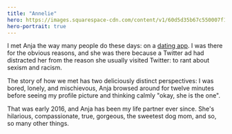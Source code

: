 ```yaml
---
title: "Annelie"
hero: https://images.squarespace-cdn.com/content/v1/60d5d35b67c550007f140a4d/1633184821140-YFS2QNB0I303A8TLDAXQ/4-21_0914_Annelie_04.jpg
hero-portrait: true
---
```

I met Anja the way many people do these days: on a [dating app](https://weareher.com/). I was there for the obvious reasons, and she was there because a Twitter ad had distracted her from the reason she usually visited Twitter: to rant about sexism and racism.

The story of how we met has two deliciously distinct perspectives: I was bored, lonely, and mischievous, Anja browsed around for twelve minutes before seeing my profile picture and thinking calmly "okay, she is the one".

That was early 2016, and Anja has been my life partner ever since. She's hilarious, compassionate, true, gorgeous, the sweetest dog mom, and so, so many other things.
